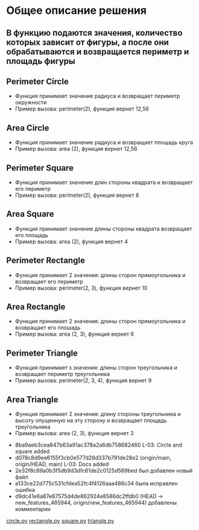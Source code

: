 # Общее описание решения 
## В функцию подаются значения, количество которых зависит от фигуры, а после они обрабатываются и возвращается периметр и площадь фигуры

## Perimeter Circle
- Функция принимает значение радиуса и возвращает периметр окружности 
- Пример вызовa: perimeter(2), функция вернет 12,56

## Area Circle
- Функция принимает значение радиуса и возвращает площадь круга 
- Пример вызова: area (2), функция вернет 12,56

## Perimeter Square
- Функция принимает значение длин стороны квадрата и возвращает его периметр
- Пример вызовa: perimeter(2), функция вернет 8

## Area Square
- Функция принимает значение длины стороны квадрата возвращает его площадь
- Пример вызова: агеа (2), функция вернет 4

## Perimeter Rectangle
- Функция принимает 2 значения: длины сторон прямоугольника и возвращает его периметр
- Пример вызова: perimeter(2, 3), функция вернет 10

## Area Rectangle
- Функция принимает 2 значения: длины сторон прямоугольника и возвращает его плошадь
- Пример вызова: агеа (2, 3), функция вернет 6

## Perimeter Triangle
- Функция принимает з значения: длины сторон треугольника и возвращает периметр треугольника 
- Пример вызова: perimeter(2, 3, 4), функция вернет 9

## Area Triangle
- Функция принимает 2 значения: длину стороны треугольника и высоту опущенную на эту сторону и возвращает площадь треугольника
- Пример вызова: area (2, 3), функция вернет 3

* 8ba9aeb3cea847b63a91ac378a2a6db758682460 L-03: Circle and square added
* d078c8d9ee6155f3cb0e577d28d337b791de28e2 (origin/main, origin/HEAD, main) L-03: Docs added
* 2e32f8c89a0b3f5db9d3dfc61de2c0125d569bed был добавлен новый файл
* a133ce22d775c531cfdea52fc4f4126aaa486c34 была исправлен ошибка
* d9dc41e6a87e87575d4de862924e8586dc2ffdb0 (HEAD -> new_features_465944, origin/new_features_465944) добавлены комментарии

[circle.py](https://github.com/zantchris/geometric_lib/blob/new_features_465944/circle.py)
[rectangle.py](https://github.com/zantchris/geometric_lib/blob/new_features_465944/rectangle.py)
[square.py](https://github.com/zantchris/geometric_lib/blob/new_features_465944/square.py)
[triangle.py](https://github.com/zantchris/geometric_lib/blob/new_features_465944/triangle.py)